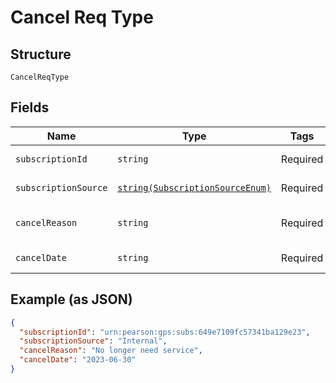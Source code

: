 
# Cancel Req Type

## Structure

`CancelReqType`

## Fields

| Name | Type | Tags | Description | Getter | Setter |
|  --- | --- | --- | --- | --- | --- |
| `subscriptionId` | `string` | Required | Subscription id | getSubscriptionId(): string | setSubscriptionId(string subscriptionId): void |
| `subscriptionSource` | [`string(SubscriptionSourceEnum)`](../../doc/models/subscription-source-enum.md) | Required | Internal or external | getSubscriptionSource(): string | setSubscriptionSource(string subscriptionSource): void |
| `cancelReason` | `string` | Required | Reason for subscription cancel | getCancelReason(): string | setCancelReason(string cancelReason): void |
| `cancelDate` | `string` | Required | cancellation date | getCancelDate(): string | setCancelDate(string cancelDate): void |

## Example (as JSON)

```json
{
  "subscriptionId": "urn:pearson:gps:subs:649e7109fc57341ba129e23",
  "subscriptionSource": "Internal",
  "cancelReason": "No longer need service",
  "cancelDate": "2023-06-30"
}
```

